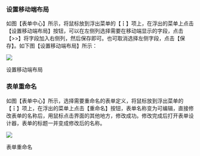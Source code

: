 ### 设置移动端布局



如图【表单中心】所示，将鼠标放到浮出菜单的【┇】项上，在浮出的菜单上点击【设置移动端布局】按钮，可以在左侧列选择需要在移动端显示的字段，点击【&gt;&gt;】将字段加入右侧列，然后保存即可。也可取消选择左侧字段，点击【保存】。如下图【设置移动端布局】所示：



![](/articles/form/3-/images/image9.png)



设置移动端布局



### 表单重命名



如图【表单中心】所示，选择需要重命名的表单定义，将鼠标放到浮出菜单的【┇】项上，在浮出的菜单上点击【重命名】按钮，表单名称变为可编辑，直接修改表单的名称后，用鼠标点击界面的其他地方，修改成功。修改完成后打开表单设计器，表单的标题一并变成修改后的名称。



![](/articles/form/3-/images/image10.png)



表单重命名
